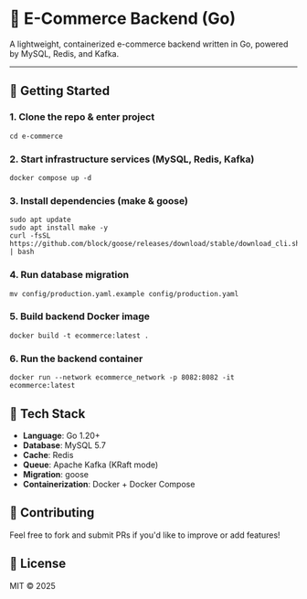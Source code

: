 # 🛒 E-Commerce Backend (Go)

A lightweight, containerized e-commerce backend written in Go, powered by MySQL, Redis, and Kafka.

---

## 🚀 Getting Started

### 1. Clone the repo & enter project
```
cd e-commerce
```

### 2. Start infrastructure services (MySQL, Redis, Kafka)
```
docker compose up -d
```

### 3. Install dependencies (make & goose)
```
sudo apt update
sudo apt install make -y
curl -fsSL https://github.com/block/goose/releases/download/stable/download_cli.sh | bash
```

### 4. Run database migration
```
mv config/production.yaml.example config/production.yaml
```

### 5. Build backend Docker image
```
docker build -t ecommerce:latest .
```

### 6. Run the backend container
```
docker run --network ecommerce_network -p 8082:8082 -it ecommerce:latest
```

## 📝 Tech Stack
- **Language**: Go 1.20+
- **Database**: MySQL 5.7
- **Cache**: Redis
- **Queue**: Apache Kafka (KRaft mode)
- **Migration**: goose
- **Containerization**: Docker + Docker Compose

## 🤝 Contributing
Feel free to fork and submit PRs if you'd like to improve or add features!

## 🧪 License
MIT © 2025